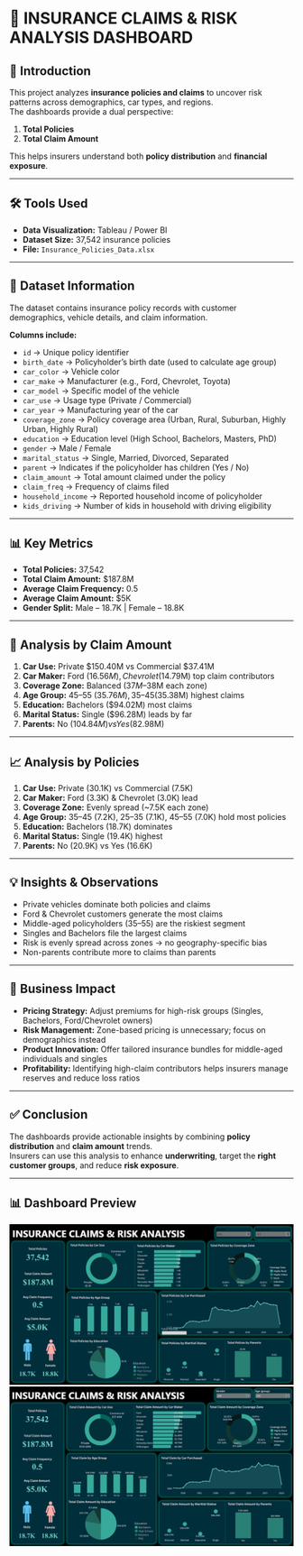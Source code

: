 # 🚗 INSURANCE CLAIMS & RISK ANALYSIS DASHBOARD  

## 📌 Introduction  
This project analyzes **insurance policies and claims** to uncover risk patterns across demographics, car types, and regions.  
The dashboards provide a dual perspective:  
1. **Total Policies**  
2. **Total Claim Amount**  

This helps insurers understand both **policy distribution** and **financial exposure**.  

---

## 🛠 Tools Used  
- **Data Visualization:** Tableau / Power BI  
- **Dataset Size:** 37,542 insurance policies  
- **File:** `Insurance_Policies_Data.xlsx`  

---

## 📂 Dataset Information  
The dataset contains insurance policy records with customer demographics, vehicle details, and claim information.  

**Columns include:**  
- `id` → Unique policy identifier  
- `birth_date` → Policyholder’s birth date (used to calculate age group)  
- `car_color` → Vehicle color  
- `car_make` → Manufacturer (e.g., Ford, Chevrolet, Toyota)  
- `car_model` → Specific model of the vehicle  
- `car_use` → Usage type (Private / Commercial)  
- `car_year` → Manufacturing year of the car  
- `coverage_zone` → Policy coverage area (Urban, Rural, Suburban, Highly Urban, Highly Rural)  
- `education` → Education level (High School, Bachelors, Masters, PhD)  
- `gender` → Male / Female  
- `marital_status` → Single, Married, Divorced, Separated  
- `parent` → Indicates if the policyholder has children (Yes / No)  
- `claim_amount` → Total amount claimed under the policy  
- `claim_freq` → Frequency of claims filed  
- `household_income` → Reported household income of policyholder  
- `kids_driving` → Number of kids in household with driving eligibility  

---

## 📊 Key Metrics  
- **Total Policies:** 37,542  
- **Total Claim Amount:** $187.8M  
- **Average Claim Frequency:** 0.5  
- **Average Claim Amount:** $5K  
- **Gender Split:** Male – 18.7K | Female – 18.8K  

---

## 🔎 Analysis by Claim Amount  
1. **Car Use:** Private $150.40M vs Commercial $37.41M  
2. **Car Maker:** Ford ($16.56M), Chevrolet ($14.79M) top claim contributors  
3. **Coverage Zone:** Balanced ($37M–$38M each zone)  
4. **Age Group:** 45–55 ($35.76M), 35–45 ($35.38M) highest claims  
5. **Education:** Bachelors ($94.02M) most claims  
6. **Marital Status:** Single ($96.28M) leads by far  
7. **Parents:** No ($104.84M) vs Yes ($82.98M)  

---

## 📈 Analysis by Policies  
1. **Car Use:** Private (30.1K) vs Commercial (7.5K)  
2. **Car Maker:** Ford (3.3K) & Chevrolet (3.0K) lead  
3. **Coverage Zone:** Evenly spread (~7.5K each zone)  
4. **Age Group:** 35–45 (7.2K), 25–35 (7.1K), 45–55 (7.0K) hold most policies  
5. **Education:** Bachelors (18.7K) dominates  
6. **Marital Status:** Single (19.4K) highest  
7. **Parents:** No (20.9K) vs Yes (16.6K)  

---

## 💡 Insights & Observations  
- Private vehicles dominate both policies and claims  
- Ford & Chevrolet customers generate the most claims  
- Middle-aged policyholders (35–55) are the riskiest segment  
- Singles and Bachelors file the largest claims  
- Risk is evenly spread across zones → no geography-specific bias  
- Non-parents contribute more to claims than parents  

---

## 🏢 Business Impact  
- **Pricing Strategy:** Adjust premiums for high-risk groups (Singles, Bachelors, Ford/Chevrolet owners)  
- **Risk Management:** Zone-based pricing is unnecessary; focus on demographics instead  
- **Product Innovation:** Offer tailored insurance bundles for middle-aged individuals and singles  
- **Profitability:** Identifying high-claim contributors helps insurers manage reserves and reduce loss ratios  

---

## ✅ Conclusion  
The dashboards provide actionable insights by combining **policy distribution** and **claim amount** trends.  
Insurers can use this analysis to enhance **underwriting**, target the **right customer groups**, and reduce **risk exposure**.  

---

## 📊 Dashboard Preview  

![Dashboard Preview](total_claims_amount_dashboard.png)  
![Dashboard Preview](total_polices_dashboard.png)  
